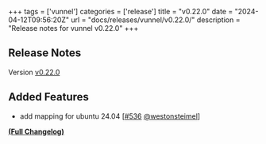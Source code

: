 +++
tags = ['vunnel']
categories = ['release']
title = "v0.22.0"
date = "2024-04-12T09:56:20Z"
url = "docs/releases/vunnel/v0.22.0/"
description = "Release notes for vunnel v0.22.0"
+++

## Release Notes

Version [v0.22.0](https://github.com/anchore/vunnel/releases/tag/v0.22.0)

## Added Features

- add mapping for ubuntu 24.04 [[#536](https://github.com/anchore/vunnel/pull/536) [@westonsteimel](https://github.com/westonsteimel)]

**[(Full Changelog)](https://github.com/anchore/vunnel/compare/v0.21.2...v0.22.0)**
